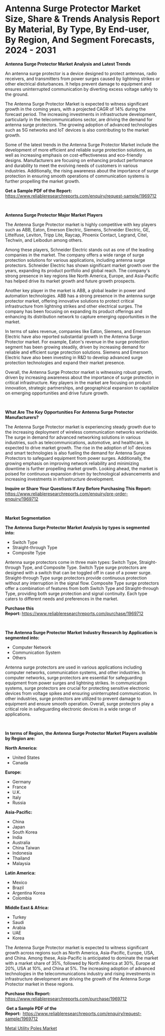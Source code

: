 <p><h1>Antenna Surge Protector Market Size, Share & Trends Analysis Report By Material, By Type, By End-user, By Region, And Segment Forecasts, 2024 - 2031</h1></p><p><strong>Antenna Surge Protector Market Analysis and Latest Trends</strong></p>
<p><p>An antenna surge protector is a device designed to protect antennas, radio receivers, and transmitters from power surges caused by lightning strikes or other electrical disturbances. It helps prevent damage to equipment and ensures uninterrupted communication by diverting excess voltage safely to the ground.</p><p>The Antenna Surge Protector Market is expected to witness significant growth in the coming years, with a projected CAGR of 14% during the forecast period. The increasing investments in infrastructure development, particularly in the telecommunications sector, are driving the demand for antenna surge protectors. The growing adoption of advanced technologies such as 5G networks and IoT devices is also contributing to the market growth.</p><p>Some of the latest trends in the Antenna Surge Protector Market include the development of more efficient and reliable surge protection solutions, as well as increasing emphasis on cost-effectiveness and eco-friendly designs. Manufacturers are focusing on enhancing product performance and durability to meet the evolving needs of customers in various industries. Additionally, the rising awareness about the importance of surge protection in ensuring smooth operations of communication systems is further propelling the market growth.</p></p>
<p><strong>Get a Sample PDF of the Report:&nbsp;</strong> <a href="https://www.reliableresearchreports.com/enquiry/request-sample/1969712">https://www.reliableresearchreports.com/enquiry/request-sample/1969712</a></p>
<p>&nbsp;</p>
<p><strong>Antenna Surge Protector Major Market Players</strong></p>
<p><p>The Antenna Surge Protector market is highly competitive with key players such as ABB, Eaton, Emerson Electric, Siemens, Schneider Electric, GE, Littelfuse, Leviton, Tripp Lite, Raycap, Phoenix Contact, Legrand, Citel, Techwin, and Leibodun among others. </p><p>Among these players, Schneider Electric stands out as one of the leading companies in the market. The company offers a wide range of surge protection solutions for various applications, including antenna surge protectors. Schneider Electric has shown significant market growth over the years, expanding its product portfolio and global reach. The company's strong presence in key regions like North America, Europe, and Asia-Pacific has helped drive its market growth and future growth prospects.</p><p>Another key player in the market is ABB, a global leader in power and automation technologies. ABB has a strong presence in the antenna surge protector market, offering innovative solutions to protect critical infrastructure from lightning strikes and other electrical surges. The company has been focusing on expanding its product offerings and enhancing its distribution network to capture emerging opportunities in the market.</p><p>In terms of sales revenue, companies like Eaton, Siemens, and Emerson Electric have also reported substantial growth in the Antenna Surge Protector market. For example, Eaton's revenue in the surge protection segment has been growing steadily, driven by increasing demand for reliable and efficient surge protection solutions. Siemens and Emerson Electric have also been investing in R&D to develop advanced surge protection technologies and expand their market presence.</p><p>Overall, the Antenna Surge Protector market is witnessing robust growth, driven by increasing awareness about the importance of surge protection in critical infrastructure. Key players in the market are focusing on product innovation, strategic partnerships, and geographical expansion to capitalize on emerging opportunities and drive future growth.</p></p>
<p>&nbsp;</p>
<p><strong>What Are The Key Opportunities For Antenna Surge Protector Manufacturers?</strong></p>
<p><p>The Antenna Surge Protector market is experiencing steady growth due to the increasing deployment of wireless communication networks worldwide. The surge in demand for advanced networking solutions in various industries, such as telecommunications, automotive, and healthcare, is expected to drive market growth. The rise in the adoption of IoT devices and smart technologies is also fueling the demand for Antenna Surge Protectors to safeguard equipment from power surges. Additionally, the growing emphasis on improving network reliability and minimizing downtime is further propelling market growth. Looking ahead, the market is poised for continuous expansion driven by technological advancements and increasing investments in infrastructure development.</p></p>
<p><strong>Inquire or Share Your Questions If Any Before Purchasing This Report:</strong> <a href="https://www.reliableresearchreports.com/enquiry/pre-order-enquiry/1969712">https://www.reliableresearchreports.com/enquiry/pre-order-enquiry/1969712</a></p>
<p>&nbsp;</p>
<p><strong>Market Segmentation</strong></p>
<p><strong>The Antenna Surge Protector Market Analysis by types is segmented into:</strong></p>
<p><ul><li>Switch Type</li><li>Straight-through Type</li><li>Composite Type</li></ul></p>
<p><p>Antenna surge protectors come in three main types: Switch Type, Straight-through Type, and Composite Type. Switch Type surge protectors are designed with a switch that can be toggled off in case of a power surge. Straight-through Type surge protectors provide continuous protection without any interruption in the signal flow. Composite Type surge protectors offer a combination of features from both Switch Type and Straight-through Type, providing both surge protection and signal continuity. Each type caters to different needs and preferences in the market.</p></p>
<p><strong>Purchase this Report:&nbsp;</strong><a href="https://www.reliableresearchreports.com/purchase/1969712">https://www.reliableresearchreports.com/purchase/1969712</a></p>
<p>&nbsp;</p>
<p><strong>The Antenna Surge Protector Market Industry Research by Application is segmented into:</strong></p>
<p><ul><li>Computer Network</li><li>Communication System</li><li>Others</li></ul></p>
<p><p>Antenna surge protectors are used in various applications including computer networks, communication systems, and other industries. In computer networks, surge protectors are essential for safeguarding equipment from power surges and lightning strikes. In communication systems, surge protectors are crucial for protecting sensitive electronic devices from voltage spikes and ensuring uninterrupted communication. In other industries, surge protectors are utilized to prevent damage to equipment and ensure smooth operation. Overall, surge protectors play a critical role in safeguarding electronic devices in a wide range of applications.</p></p>
<p>&nbsp;</p>
<p><strong>In terms of Region, the Antenna Surge Protector Market Players available by Region are:</strong></p>
<p>
    <p> <strong> North America: </strong>
        <ul>
            <li>United States</li>
            <li>Canada</li>
        </ul>
        </p> 
    <p> <strong> Europe: </strong>
        <ul>
            <li>Germany</li>
            <li>France</li>
            <li>U.K.</li>
            <li>Italy</li>
            <li>Russia</li>
        </ul>
        </p> 
    <p> <strong> Asia-Pacific: </strong>
        <ul>
            <li>China</li>
            <li>Japan</li>
            <li>South Korea</li>
            <li>India</li>
            <li>Australia</li>
            <li>China Taiwan</li>
            <li>Indonesia</li>
            <li>Thailand</li>
            <li>Malaysia</li>
        </ul>
        </p> 
    <p> <strong> Latin America: </strong>
        <ul>
            <li>Mexico</li>
            <li>Brazil</li>
            <li>Argentina Korea</li>
            <li>Colombia</li>
        </ul>
        </p> 
    <p> <strong> Middle East & Africa: </strong>
        <ul>
            <li>Turkey</li>
            <li>Saudi</li>
            <li>Arabia</li>
            <li>UAE</li>
            <li>Korea</li>
        </ul>
    </p>
    </p>
<p><p>The Antenna Surge Protector market is expected to witness significant growth across regions such as North America, Asia-Pacific, Europe, USA, and China. Among these, Asia-Pacific is anticipated to dominate the market with a market share of 35%, followed by North America at 30%, Europe at 20%, USA at 10%, and China at 5%. The increasing adoption of advanced technologies in the telecommunications industry and rising investments in infrastructure development are driving the growth of the Antenna Surge Protector market in these regions.</p></p>
<p><strong>Purchase this Report: </strong><a href="https://www.reliableresearchreports.com/purchase/1969712">https://www.reliableresearchreports.com/purchase/1969712</a></p>
<p>&nbsp;<strong>Get a Sample PDF of the Report:&nbsp;&nbsp;</strong><a href="https://www.reliableresearchreports.com/enquiry/request-sample/1969712">https://www.reliableresearchreports.com/enquiry/request-sample/1969712</a></p>
<p><strong></strong></p>
<p><p><a href="https://github.com/PeterParrish5/Market-Research-Report-List-4/blob/main/metal-utility-poles-market.md">Metal Utility Poles Market</a></p></p>